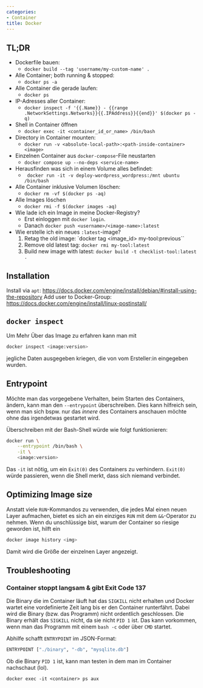 ```yaml
---
categories:
- Container
title: Docker
---
```



## TL;DR

- Dockerfile bauen:
  - `docker build --tag 'username/my-custom-name' .`
- Alle Container; both running & stopped:
    -   `docker ps -a`
- Alle Container die gerade laufen:
    -   `docker ps`
- IP-Adresses aller Container:
    -   `docker inspect -f '{{.Name}} - {{range .NetworkSettings.Networks}}{{.IPAddress}}{{end}}' $(docker ps -q)`
- Shell in Container öffnen
    -   `docker exec -it <container_id_or_name> /bin/bash`
- Directory in Container mounten:
    -   `docker run -v <absolute-local-path>:<path-inside-container> <image>`
- Einzelnen Container aus `docker-compose`-File neustarten
    -   `docker compose up --no-deps <service-name>`
- Herausfinden was sich in einem Volume alles befindet:
    -   ` docker run -it -v deploy-wordpress_wordpress:/mnt ubuntu /bin/bash`
- Alle Container inklusive Volumen löschen:
    - `docker rm -vf $(docker ps -aq)`
- Alle Images löschen
    - `docker rmi -f $(docker images -aq)`
- Wie lade ich ein Image in meine Docker-Registry?
    - Erst einloggen mit `docker login`.
    - Danach `docker push <username>/<image-name>:latest`
- Wie erstelle ich ein neues `:latest`-image?
  1. Retag the old image: `docker tag <image_id> my-tool:previous``
  2. Remove old latest tag: `docker rmi my-tool:latest`
  3. Build new image with latest: `docker build -t checklist-tool:latest .`

## Installation

Install via `apt`: https://docs.docker.com/engine/install/debian/#install-using-the-repository
Add user to Docker-Group: https://docs.docker.com/engine/install/linux-postinstall/

## `docker inspect`

Um Mehr Über das Image zu erfahren kann man mit

``` bash
docker inspect <image:version>
```

jegliche Daten ausgegeben kriegen, die von vom Ersteller:in eingegeben
wurden.

## Entrypoint

Möchte man das vorgegebene Verhalten, beim Starten des Containers,
ändern, kann man den `--entrypoint` überschreiben. Dies kann hilfreich
sein, wenn man sich bspw. nur das *innere* des Containers anschauen
möchte ohne das irgendetwas gestartet wird.

Überschreiben mit der Bash-Shell würde wie folgt funktionieren:

``` bash
docker run \
    --entrypoint /bin/bash \
    -it \
    <image:version>
```

Das `-it` ist nötig, um ein `Exit(0)` des Containers zu verhindern.
`Exit(0)` würde passieren, wenn die Shell merkt, dass sich niemand
verbindet.

## Optimizing Image size
Anstatt viele `RUN`-Kommandos zu verwenden, die jedes Mal einen neuen Layer aufmachen, bietet es sich an ein einziges `RUN` mit dem `&&`-Operator zu nehmen.
Wenn du unschlüssige bist, warum der Container so riesige geworden ist, hilft ein
```bash
docker image history <img>
```
Damit wird die Größe der einzelnen Layer angezeigt.

## Troubleshooting

### Container stoppt langsam & gibt Exit Code 137
Die Binary die im Container läuft hat das `SIGKILL` nicht erhalten und Docker wartet eine vordefinierte Zeit lang bis er den Container runterfährt.
Dabei wird die Binary (bzw. das Programm) nicht ordentlich geschlossen. Die Binary erhält das `SIGKILL` nicht, da sie nicht `PID 1` ist.
Das kann vorkommen, wenn man das Programm mit einem `bash -c` oder über `CMD` startet.

Abhilfe schafft `ENTRYPOINT` im JSON-Format:
```bash
ENTRYPOINT ["./binary", "-db", "mysqlite.db"]
```
Ob die Binary `PID 1` ist, kann man testen in dem man im Container nachschaut (lol).
```
docker exec -it <container> ps aux
```
